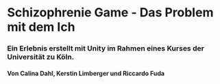 # Schizophrenie Game - Das Problem mit dem Ich
### Ein  Erlebnis erstellt mit Unity im Rahmen eines Kurses der Universität zu Köln.
#### Von Calina Dahl, Kerstin Limberger und Riccardo Fuda
